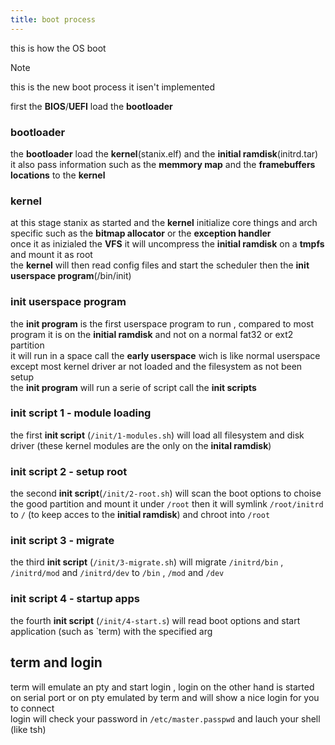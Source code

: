 ```yaml
---
title: boot process
---
```

this is how the OS boot  

> [!NOTE]
> this is the new boot process it isen't implemented

first the **BIOS**/**UEFI** load the **bootloader**

### bootloader
the **bootloader** load the **kernel**(stanix.elf) and the **initial ramdisk**(initrd.tar)  
it also pass information such as the **memmory map** and the **framebuffers locations** to the **kernel**  

### kernel
at this stage stanix as started and the **kernel** initialize core things and arch specific such as the **bitmap allocator** or the **exception handler**  
once it as inizialed the **VFS** it will uncompress the **initial ramdisk** on a **tmpfs** and mount it as root  
the **kernel** will then read config files and start the scheduler then the **init userspace program**(/bin/init)

### init userspace program
the **init program** is the first userspace program to run , compared to most program it is on the **initial ramdisk** and not on a normal fat32 or ext2 partition  
it will run in a space call the **early userspace** wich is like normal userspace except most kernel driver ar not loaded and the filesystem as not been setup  
the **init program** will run a serie of script call the **init scripts**

### init script 1 - module loading
the first **init script** (`/init/1-modules.sh`) will load all filesystem and disk driver (these kernel modules are the only on the **inital ramdisk**)

### init script 2 - setup root
the second **init script**(`/init/2-root.sh`) will scan the boot options to choise the good partition and mount it under `/root`
then it will symlink `/root/initrd` to `/` (to keep acces to the **initial ramdisk**) and chroot into `/root`

### init script 3 - migrate
the third **init script** (`/init/3-migrate.sh`) will migrate `/initrd/bin` , `/initrd/mod` and `/initrd/dev` to `/bin` , `/mod` and `/dev`

### init script 4 - startup apps
the fourth **init script** (`/init/4-start.s`) will read boot options and start application (such as `term) with the specified arg

## term and login
term will emulate an pty and start login , login on the other hand is started on serial port or on pty emulated by term and will show a nice login for you to connect  
login will check your password in `/etc/master.passpwd` and lauch your shell (like tsh)
